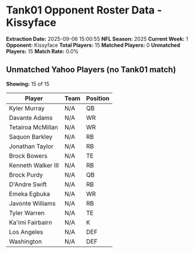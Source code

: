 # Tank01 Opponent Roster Data - Kissyface

**Extraction Date:** 2025-09-06 15:00:55
**NFL Season:** 2025
**Current Week:** 1
**Opponent:** Kissyface
**Total Players:** 15
**Matched Players:** 0
**Unmatched Players:** 15
**Match Rate:** 0.0%

## Unmatched Yahoo Players (no Tank01 match)
**Showing:** 15 of 15

| Player | Team | Position |
|--------|------|----------|
| Kyler Murray | N/A | QB |
| Davante Adams | N/A | WR |
| Tetairoa McMillan | N/A | WR |
| Saquon Barkley | N/A | RB |
| Jonathan Taylor | N/A | RB |
| Brock Bowers | N/A | TE |
| Kenneth Walker III | N/A | RB |
| Brock Purdy | N/A | QB |
| D'Andre Swift | N/A | RB |
| Emeka Egbuka | N/A | WR |
| Javonte Williams | N/A | RB |
| Tyler Warren | N/A | TE |
| Ka'imi Fairbairn | N/A | K |
| Los Angeles | N/A | DEF |
| Washington | N/A | DEF |